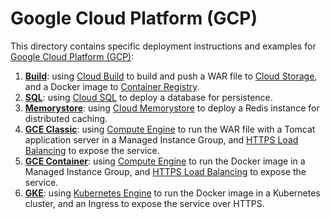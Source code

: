 # Google Cloud Platform (GCP)

This directory contains specific deployment instructions and examples for [Google Cloud Platform (GCP)](https://cloud.google.com):

1. [**Build**](build): using [Cloud Build](https://cloud.google.com/cloud-build/) to build and push a WAR file to [Cloud Storage](https://cloud.google.com/storage/), and a Docker image to [Container Registry](https://cloud.google.com/container-registry/).
2. [**SQL**](sql): using [Cloud SQL](https://cloud.google.com/sql/) to deploy a database for persistence.
2. [**Memorystore**](memorystore): using [Cloud Memorystore](https://cloud.google.com/memorystore/) to deploy a Redis instance for distributed caching.
3. [**GCE Classic**](gce-classic): using [Compute Engine](https://cloud.google.com/compute/) to run the WAR file with a Tomcat application server in a Managed Instance Group, and [HTTPS Load Balancing](https://cloud.google.com/load-balancing/) to expose the service.
4. [**GCE Container**](gce-container): using [Compute Engine](https://cloud.google.com/compute/) to run the Docker image in a Managed Instance Group, and [HTTPS Load Balancing](https://cloud.google.com/load-balancing/) to expose the service.
5. [**GKE**](gke): using [Kubernetes Engine](https://cloud.google.com/kubernetes-engine/) to run the Docker image in a Kubernetes cluster, and an Ingress to expose the service over HTTPS.
